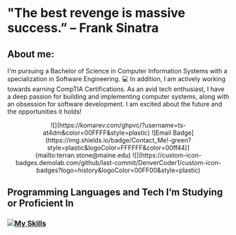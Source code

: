 # "The best revenge is massive success.” – Frank Sinatra


## About me:
I'm pursuing a Bachelor of Science in Computer Information Systems with a specialization in Software Engineering. :computer: In addition, I am actively working towards earning CompTIA Certifications. As an avid tech enthusiast, I have a deep passion for building and implementing computer systems, along with an obsession for software development. I am excited about the future and the opportunities it holds! 


<p align="center">
![](https://komarev.com/ghpvc/?username=ts-at4dm&color=00FFFF&style=plastic) 
![Email Badge](https://img.shields.io/badge/Contact_Me!-green?style=plastic&logoColor=FFFFFF&color=00ff44)](mailto:terran.stone@maine.edu) 
![](https://custom-icon-badges.demolab.com/github/last-commit/DenverCoder1/custom-icon-badges?logo=history&logoColor=00FF00&style=plastic)</p>




## Programming Languages and Tech I’m Studying or Proficient In

### [![My Skills](https://skillicons.dev/icons?i=html,css,py,go,cs,js,mysql,vscode,neovim,linux,ubuntu,windows,apple,bootstrap,discord&perline=10)](https://skillicons.dev)
